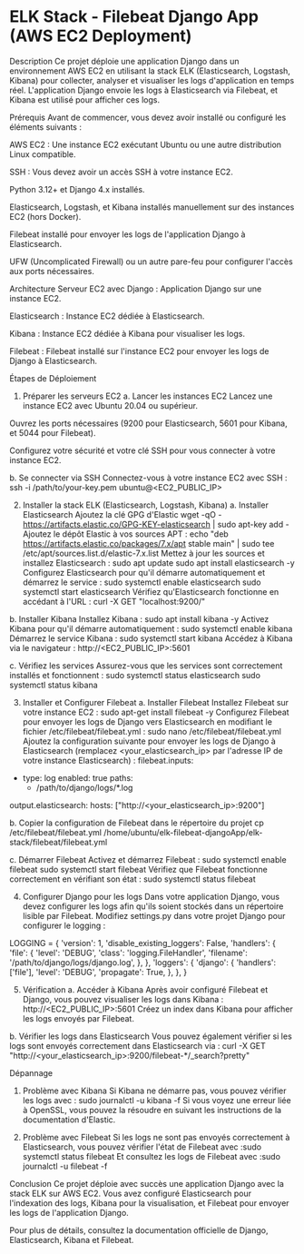 # ELK Stack - Filebeat Django App (AWS EC2 Deployment)
Description
Ce projet déploie une application Django dans un environnement AWS EC2 en utilisant la stack ELK (Elasticsearch, Logstash, Kibana) pour collecter, analyser et visualiser les logs d'application en temps réel. L'application Django envoie les logs à Elasticsearch via Filebeat, et Kibana est utilisé pour afficher ces logs.

Prérequis
Avant de commencer, vous devez avoir installé ou configuré les éléments suivants :

AWS EC2 : Une instance EC2 exécutant Ubuntu ou une autre distribution Linux compatible.

SSH : Vous devez avoir un accès SSH à votre instance EC2.

Python 3.12+ et Django 4.x installés.

Elasticsearch, Logstash, et Kibana installés manuellement sur des instances EC2 (hors Docker).

Filebeat installé pour envoyer les logs de l'application Django à Elasticsearch.

UFW (Uncomplicated Firewall) ou un autre pare-feu pour configurer l'accès aux ports nécessaires.

Architecture
Serveur EC2 avec Django : Application Django sur une instance EC2.

Elasticsearch : Instance EC2 dédiée à Elasticsearch.

Kibana : Instance EC2 dédiée à Kibana pour visualiser les logs.

Filebeat : Filebeat installé sur l'instance EC2 pour envoyer les logs de Django à Elasticsearch.

Étapes de Déploiement


1. Préparer les serveurs EC2
a. Lancer les instances EC2
Lancez une instance EC2 avec Ubuntu 20.04 ou supérieur.

Ouvrez les ports nécessaires (9200 pour Elasticsearch, 5601 pour Kibana, et 5044 pour Filebeat).

Configurez votre sécurité et votre clé SSH pour vous connecter à votre instance EC2.

b. Se connecter via SSH
Connectez-vous à votre instance EC2 avec SSH :
ssh -i /path/to/your-key.pem ubuntu@<EC2_PUBLIC_IP>


2. Installer la stack ELK (Elasticsearch, Logstash, Kibana)
a. Installer Elasticsearch
Ajoutez la clé GPG d'Elastic 
wget -qO - https://artifacts.elastic.co/GPG-KEY-elasticsearch | sudo apt-key add -
Ajoutez le dépôt Elastic à vos sources APT :
echo "deb https://artifacts.elastic.co/packages/7.x/apt stable main" | sudo tee /etc/apt/sources.list.d/elastic-7.x.list
Mettez à jour les sources et installez Elasticsearch :
sudo apt update
sudo apt install elasticsearch -y
Configurez Elasticsearch pour qu'il démarre automatiquement et démarrez le service :
sudo systemctl enable elasticsearch
sudo systemctl start elasticsearch
Vérifiez qu'Elasticsearch fonctionne en accédant à l'URL :
curl -X GET "localhost:9200/"

b. Installer Kibana
Installez Kibana :
sudo apt install kibana -y
Activez Kibana pour qu'il démarre automatiquement :
sudo systemctl enable kibana
Démarrez le service Kibana :
sudo systemctl start kibana
Accédez à Kibana via le navigateur :
http://<EC2_PUBLIC_IP>:5601

c. Vérifiez les services
Assurez-vous que les services sont correctement installés et fonctionnent :
sudo systemctl status elasticsearch
sudo systemctl status kibana




3. Installer et Configurer Filebeat
a. Installer Filebeat
Installez Filebeat sur votre instance EC2 :
sudo apt-get install filebeat -y
Configurez Filebeat pour envoyer les logs de Django vers Elasticsearch en modifiant le fichier /etc/filebeat/filebeat.yml :
sudo nano /etc/filebeat/filebeat.yml
Ajoutez la configuration suivante pour envoyer les logs de Django à Elasticsearch (remplacez <your_elasticsearch_ip> par l'adresse IP de votre instance Elasticsearch) :
filebeat.inputs:
  - type: log
    enabled: true
    paths:
      - /path/to/django/logs/*.log

output.elasticsearch:
  hosts: ["http://<your_elasticsearch_ip>:9200"]

b. Copier la configuration de Filebeat dans le répertoire du projet
cp /etc/filebeat/filebeat.yml /home/ubuntu/elk-filebeat-djangoApp/elk-stack/filebeat/filebeat.yml

c. Démarrer Filebeat
Activez et démarrez Filebeat :
sudo systemctl enable filebeat
sudo systemctl start filebeat
Vérifiez que Filebeat fonctionne correctement en vérifiant son état :
sudo systemctl status filebeat


4. Configurer Django pour les logs
Dans votre application Django, vous devez configurer les logs afin qu'ils soient stockés dans un répertoire lisible par Filebeat. Modifiez settings.py dans votre projet Django pour configurer le logging :

LOGGING = {
    'version': 1,
    'disable_existing_loggers': False,
    'handlers': {
        'file': {
            'level': 'DEBUG',
            'class': 'logging.FileHandler',
            'filename': '/path/to/django/logs/django.log',
        },
    },
    'loggers': {
        'django': {
            'handlers': ['file'],
            'level': 'DEBUG',
            'propagate': True,
        },
    },
}


5. Vérification
a. Accéder à Kibana
Après avoir configuré Filebeat et Django, vous pouvez visualiser les logs dans Kibana :
http://<EC2_PUBLIC_IP>:5601
Créez un index dans Kibana pour afficher les logs envoyés par Filebeat.

b. Vérifier les logs dans Elasticsearch
Vous pouvez également vérifier si les logs sont envoyés correctement dans Elasticsearch via :
curl -X GET "http://<your_elasticsearch_ip>:9200/filebeat-*/_search?pretty"


Dépannage
1. Problème avec Kibana
Si Kibana ne démarre pas, vous pouvez vérifier les logs avec :
sudo journalctl -u kibana -f
Si vous voyez une erreur liée à OpenSSL, vous pouvez la résoudre en suivant les instructions de la documentation d'Elastic.

2. Problème avec Filebeat
Si les logs ne sont pas envoyés correctement à Elasticsearch, vous pouvez vérifier l'état de Filebeat avec :sudo systemctl status filebeat
Et consultez les logs de Filebeat avec :sudo journalctl -u filebeat -f

Conclusion
Ce projet déploie avec succès une application Django avec la stack ELK sur AWS EC2. Vous avez configuré Elasticsearch pour l'indexation des logs, Kibana pour la visualisation, et Filebeat pour envoyer les logs de l'application Django.

Pour plus de détails, consultez la documentation officielle de Django, Elasticsearch, Kibana et Filebeat.
